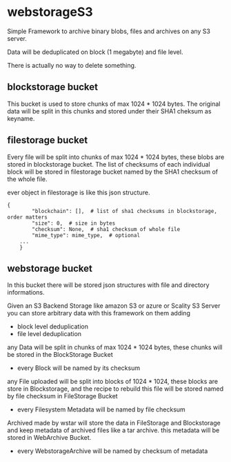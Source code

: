 # webstorageS3

Simple Framework to archive binary blobs, files and archives on any S3 server.

Data will be deduplicated on block (1 megabyte) and file level.

There is actually no way to delete something.

## blockstorage bucket

This bucket is used to store chunks of max 1024 * 1024 bytes.
The original data will be split in this chunks and stored under their SHA1 cheksum as keyname.

## filestorage bucket

Every file will be split into chunks of max 1024 * 1024 bytes, these blobs are stored in blockstorage bucket.
The list of checksums of each individual block will be stored in filestorage bucket named by the SHA1 checksum of the whole file.

ever object in filestorage is like this json structure.

	{
            "blockchain": [],  # list of sha1 checksums in blockstorage, order matters
            "size": 0,  # size in bytes
            "checksum": None,  # sha1 checksum of whole file
            "mime_type": mime_type,  # optional
	    ...
        }

## webstorage bucket

In this bucket there will be stored json structures with file and directory informations.

Given an S3 Backend Storage like amazon S3 or azure or Scality S3 Server
you can store arbitrary data with this framework on them adding
- block level deduplication
- file level deduplication

any Data will be split in chunks of max 1024 * 1024 bytes,
these chunks will be stored in the BlockStorage Bucket
- every Block will be named by its checksum

any File uploaded will be split into blocks of 1024 * 1024,
these blocks are store in Blockstorage, and the recipe to rebuild this
file will be stored named by file checksum in FileStorage Bucket
- every Filesystem Metadata will be named by file checksum

Archived made by wstar will store the data in FileStorage and Blockstorage
and keep metadata of archived files like a tar archive.
this metadata will be stored in WebArchive Bucket.
- every WebstorageArchive will be named by checksum of metadata
